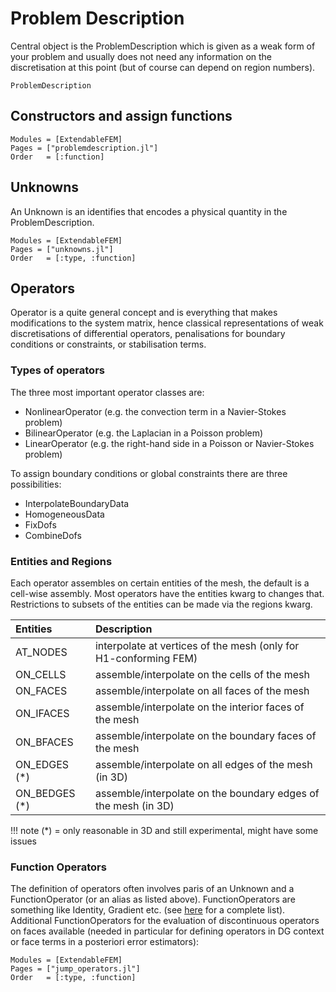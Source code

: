 
# Problem Description


Central object is the ProblemDescription which is given as a weak form of your problem and usually does not need any information on the discretisation at this point (but of course can depend on region numbers).

```@docs
ProblemDescription
```
## Constructors and assign functions

```@autodocs
Modules = [ExtendableFEM]
Pages = ["problemdescription.jl"]
Order   = [:function]
```


## Unknowns

An Unknown is an identifies that encodes a physical quantity in the ProblemDescription.

```@autodocs
Modules = [ExtendableFEM]
Pages = ["unknowns.jl"]
Order   = [:type, :function]
```


## Operators

Operator is a quite general concept and is everything that makes modifications
to the system matrix, hence classical representations of weak discretisations of differential operators,
penalisations for boundary conditions or constraints, or stabilisation terms.

### Types of operators

The three most important operator classes are:
- NonlinearOperator (e.g. the convection term in a Navier-Stokes problem)
- BilinearOperator (e.g. the Laplacian in a Poisson problem)
- LinearOperator (e.g. the right-hand side in a Poisson or Navier-Stokes problem)

To assign boundary conditions or global constraints there are three possibilities:
- InterpolateBoundaryData
- HomogeneousData
- FixDofs
- CombineDofs




### Entities and Regions

Each operator assembles on certain entities of the mesh, the default is a cell-wise
assembly. Most operators have the entities kwarg to changes that. Restrictions to subsets
of the entities can be made via the regions kwarg.

| Entities         | Description                                                      |
| :--------------- | :--------------------------------------------------------------- |
| AT_NODES         | interpolate at vertices of the mesh (only for H1-conforming FEM) |
| ON_CELLS         | assemble/interpolate on the cells of the mesh                  |
| ON_FACES         | assemble/interpolate on all faces of the mesh                  |
| ON_IFACES        | assemble/interpolate on the interior faces of the mesh         |
| ON_BFACES        | assemble/interpolate on the boundary faces of the mesh         |
| ON_EDGES (*)     | assemble/interpolate on all edges of the mesh (in 3D)          |
| ON_BEDGES (*)    | assemble/interpolate on the boundary edges of the mesh (in 3D) |

!!! note
    (*) = only reasonable in 3D and still experimental, might have some issues


### Function Operators

The definition of operators often involves paris of an Unknown and a FunctionOperator (or an alias as listed above). FunctionOperators are something like Identity, Gradient etc. (see [here](https://wias-pdelib.github.io/ExtendableFEMBase.jl/dev/functionoperators/) for a complete list). Additional FunctionOperators for the evaluation of discontinuous operators on faces available (needed in particular for defining operators in  DG context or face terms in a posteriori error estimators):

```@autodocs
Modules = [ExtendableFEM]
Pages = ["jump_operators.jl"]
Order   = [:type, :function]
```
